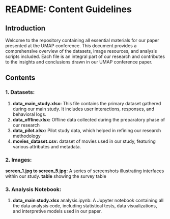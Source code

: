 # README: Content Guidelines

## Introduction

Welcome to the repository containing all essential materials for our paper presented at the UMAP conference. This document provides a comprehensive overview of the datasets, image resources, and analysis scripts included. Each file is an integral part of our research and contributes to the insights and conclusions drawn in our UMAP conference paper.

## Contents

### 1. Datasets:
1. **data_main_study.xlsx:** This file contains the primary dataset gathered during our main study. It includes user interactions, responses, and behavioral logs.
2. **data_offline.xlsx:** Offline data collected during the preparatory phase of our research
3. **data_pilot.xlsx:** Pilot study data, which helped in refining our research methodology
4. **movies_dataset.csv:**  dataset of movies used in our study, featuring various attributes and metadata.

### 2. Images:
**screen_1.jpg to screen_5.jpg:** A series of screenshots illustrating interfaces within our study.
**table** showing the survey table

### 3. Analysis Notebook:
1. **data_main study.xlsx** analysis.ipynb: A Jupyter notebook containing all the data analysis code, including statistical tests, data visualizations, and interpretive models used in our paper. 
